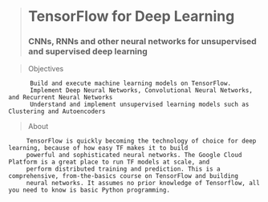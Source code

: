 > # TensorFlow for Deep Learning
> ### CNNs, RNNs and other neural networks for unsupervised and supervised deep learning  
      
   > Objectives      
      
          Build and execute machine learning models on TensorFlow.
          Implement Deep Neural Networks, Convolutional Neural Networks, and Recurrent Neural Networks
          Understand and implement unsupervised learning models such as Clustering and Autoencoders

   > About
   
         TensorFlow is quickly becoming the technology of choice for deep learning, because of how easy TF makes it to build 
         powerful and sophisticated neural networks. The Google Cloud Platform is a great place to run TF models at scale, and 
         perform distributed training and prediction. This is a comprehensive, from-the-basics course on TensorFlow and building 
         neural networks. It assumes no prior knowledge of Tensorflow, all you need to know is basic Python programming.
